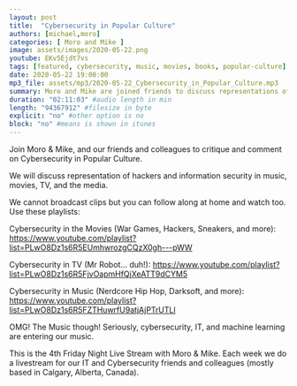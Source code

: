 ```yaml
---
layout: post
title:  "Cybersecurity in Popular Culture"
authors: [michael,moro]
categories: [ Moro and Mike ]
image: assets/images/2020-05-22.png
youtube: EKv5Ejdt7vs
tags: [featured, cybersecurity, music, movies, books, popular-culture]
date: 2020-05-22 19:00:00
mp3_file: assets/mp3/2020-05-22_Cybersecurity_in_Popular_Culture.mp3
summary: Moro and Mike are joined friends to discuss representations of cybersecurity in popular culture including music, books, news, and movies.
duration: "02:11:03" #audio length in min
length: "94367912" #filesize in byte
explicit: "no" #other option is no
block: "no" #means is shown in itunes
---
```

Join Moro & Mike, and our friends and colleagues to critique and comment on Cybersecurity in Popular Culture. 

We will discuss representation of hackers and information security in music, movies, TV, and the media. 

We cannot broadcast clips but you can follow along at home and watch too. Use these playlists:

Cybersecurity in the Movies (War Games, Hackers, Sneakers, and more):
    <https://www.youtube.com/playlist?list=PLwO8Dz1s6R5EUmhwrozgCQzX0gh---pWW>

Cybersecurity in TV (Mr Robot... duh!):
    <https://www.youtube.com/playlist?list=PLwO8Dz1s6R5FjvOapmHfQjXeATT9dCYM5>

Cybersecurity in Music (Nerdcore Hip Hop, Darksoft, and more):
    <https://www.youtube.com/playlist?list=PLwO8Dz1s6R5FZTHuwrfU9atjAjPTrUTLl>

OMG! The Music though! Seriously, cybersecurity, IT, and machine learning are entering our music.

This is the 4th Friday Night Live Stream with Moro & Mike. Each week we do a livestream for our IT and Cybersecurity friends and colleagues (mostly based in Calgary, Alberta, Canada).

